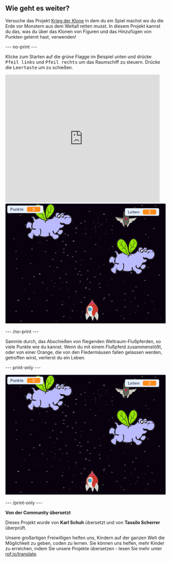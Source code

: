 ## Wie geht es weiter?

Versuche das Projekt [Krieg der Klone](https://projects.raspberrypi.org/de-DE/projects/clone-wars?utm_source=pathway&utm_medium=whatnext&utm_campaign=projects) in dem du ein Spiel machst wo du die Erde vor Monstern aus dem Weltall retten musst. In diesem Projekt kannst du das, was du über das Klonen von Figuren und das Hinzufügen von Punkten gelernt hast, verwenden!

--- no-print ---

Klicke zum Starten auf die grüne Flagge im Beispiel unten und drücke <kbd>Pfeil links</kbd> und <kbd>Pfeil rechts</kbd> um das Raumschiff zu steuern. Drücke die <kbd>Leertaste</kbd> um zu schießen.

<div class="scratch-preview">
  <iframe allowtransparency="true" width="485" height="402" src="https://scratch.mit.edu/projects/embed/276887163/?autostart=false" frameborder="0" scrolling="no"></iframe>
  <img src="images/clone-showcase.png">
</div>

--- /no-print ---

Sammle durch, das Abschießen von fliegenden Weltraum-Flußpferden, so viele Punkte wie du kannst. Wenn du mit einem Flußpferd zusammenstößt, oder von einer Orange, die von den Fledermäusen fallen gelassen werden, getroffen wirst, verlierst du ein Leben.

--- print-only ---

![Beschreibung](images/clone-showcase.png)

--- /print-only ---


**Von der Community übersetzt**

Dieses Projekt wurde von **Karl Schuh** übersetzt und von **Tassilo Scherrer** überprüft.

Unsere großartigen Freiwilligen helfen uns, Kindern auf der ganzen Welt die Möglichkeit zu geben, coden zu lernen. Sie können uns helfen, mehr Kinder zu erreichen, indem Sie unsere Projekte übersetzen - lesen Sie mehr unter [rpf.io/translate](https://rpf.io/translate).
